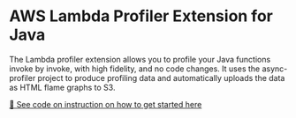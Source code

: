 # AWS Lambda Profiler Extension for Java

The Lambda profiler extension allows you to profile your Java functions invoke by invoke, with high fidelity, and no code changes. It uses the async-profiler project to produce profiling data and automatically uploads the data as HTML flame graphs to S3.

[🚀 See code on instruction on how to get started here](https://github.com/aws/aws-lambda-java-libs/tree/main/experimental/aws-lambda-java-profiler)